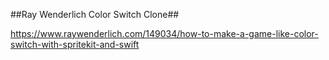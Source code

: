 ##Ray Wenderlich Color Switch Clone##

https://www.raywenderlich.com/149034/how-to-make-a-game-like-color-switch-with-spritekit-and-swift
